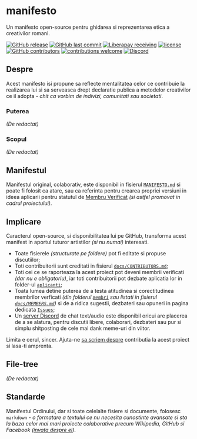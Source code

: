 # manifesto
Un manifesto open-source pentru ghidarea si reprezentarea etica a creativilor romani.

[![GitHub release](https://img.shields.io/github/release/ordinul/manifesto.svg?style=flat-square)](https://github.com/ordinul/manifesto/releases) [![GitHub last commit](https://img.shields.io/github/last-commit/ordinul/manifesto.svg?style=flat-square)](https://github.com/ordinul/manifesto/commits/master) [![Liberapay receiving](https://img.shields.io/liberapay/receives/ordinul.svg?style=flat-square)](https://liberapay.com/ordinul/donate) [![license](https://img.shields.io/github/license/ordinul/manifesto.svg?style=flat-square)](https://github.com/ordinul/manifesto/blob/master/LICENSE) [![GitHub contributors](https://img.shields.io/github/contributors/ordinul/manifesto.svg?style=flat-square)](https://github.com/ordinul/manifesto/graphs/contributors) [![contributions welcome](https://img.shields.io/badge/contributions-welcome-brightgreen.svg?style=flat-square)](https://github.com/ordinul/manifesto/issues) [![Discord](https://img.shields.io/discord/452448202780835843.svg?style=flat-square)](https://discord.gg/PvGUY7S)

## Despre

Acest manifesto isi propune sa reflecte mentalitatea celor ce contribuie la realizarea lui si sa serveasca drept declaratie publica a metodelor creativilor ce il adopta - *chit ca vorbim de indivizi, comunitati sau societati*.

### Puterea

*(De redactat)*

### Scopul

*(De redactat)*

## Manifestul

Manifestul original, colaborativ, este disponibil in fisierul [`MANIFESTO.md`](https://github.com/ordinul/manifesto/blob/master/MANIFESTO.md) si poate fi folosit ca atare, sau ca referinta pentru crearea propriei versiuni in ideea aplicarii pentru statutul de [Membru Verificat](https://github.com/ordinul/manifesto/blob/master/docs/MEMBERS.md) *(si astfel promovat in cadrul proiectului)*.

## Implicare

Caracterul open-source, si disponibilitatea lui pe GitHub, transforma acest manifest in aportul tuturor artistilor *(si nu numai)* interesati.

- Toate fisierele *(structurate pe foldere)* pot fi editate si propuse discutiilor;
- Toti contribuitorii sunt creditati in fisierul [`docs/CONTRIBUTORS.md`](https://github.com/ordinul/manifesto/blob/master/docs/CONTRIBUTORS.md);
- Toti cei ce se raporteaza la acest proiect pot deveni membrii verificati *(dar nu e obligatoriu)*, iar toti contribuitorii pot dezbate aplicatia lor in folder-ul [`aplicanti`](https://github.com/ordinul/manifesto/tree/master/aplicanti);
- Toata lumea detine puterea de a testa atitudinea si corectitudinea membrilor verficati *(din folderul [`membri`](https://github.com/ordinul/manifesto/tree/master/membri) sau listati in fisierul [`docs/MEMBERS.md`](https://github.com/ordinul/manifesto/blob/master/docs/MEMBERS.md))* si de a ridica sugestii, dezbateri sau opuneri in pagina dedicata [`Issues`](https://github.com/ordinul/manifesto/issues);
- Un [server Discord](https://discord.gg/PvGUY7S) de chat text/audio este disponibil oricui are placerea de a se alatura, pentru discutii libere, colaborari, dezbateri sau pur si simplu shitposting de cele mai dank meme-uri din viitor.

Limita e cerul, sincer. Ajuta-ne [sa scriem despre](https://github.com/ordinul/manifesto/blob/master/docs/CONTRIBUTING.md) contributia la acest proiect si lasa-ti amprenta.

## File-tree

*(De redactat)*

## Standarde

Manifestul Ordinului, dar si toate celelalte fisiere si documente, folosesc `markdown` - *o formatare a textului ce nu necesita cunostinte avansate si sta la baza celor mai mari proiecte colaborative precum Wikipedia, GitHub si Facebook ([invata despre el](https://guides.github.com/features/mastering-markdown/))*.
